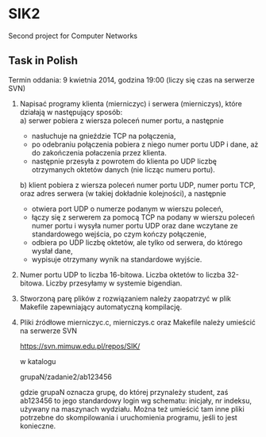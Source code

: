 SIK2
====

Second project for Computer Networks


Task in Polish
----
Termin oddania: 9 kwietnia 2014, godzina 19:00
                (liczy się czas na serwerze SVN)

1. Napisać programy klienta (mierniczyc) i serwera (mierniczys), które
   działają w następujący sposób:   
   a) serwer pobiera z wiersza poleceń numer portu, a następnie   
   - nasłuchuje na gnieździe TCP na połączenia,
   - po odebraniu połączenia pobiera z niego numer portu UDP i dane,
     aż do zakończenia połaczenia przez klienta.
   - następnie przesyła z powrotem do klienta po UDP liczbę otrzymanych 
     oktetów danych (nie licząc numeru portu).
     
   b) klient pobiera z wiersza poleceń numer portu UDP, numer portu TCP,    
     oraz adres serwera (w takiej dokładnie kolejności), a następnie
   - otwiera port UDP o numerze podanym w wierszu poleceń,
   - łączy się z serwerem za pomocą TCP na podany w wierszu poleceń numer
     portu i wysyła numer portu UDP oraz dane wczytane ze standardowego 
     wejścia, po czym kończy połączenie,
   - odbiera po UDP liczbę oktetów, ale tylko od serwera, do
     którego wysłał dane,
   - wypisuje otrzymany wynik na standardowe wyjście.
2. Numer portu UDP to liczba 16-bitowa. Liczba oktetów to liczba 32-bitowa.
   Liczby przesyłamy w systemie bigendian.
3. Stworzoną parę plików z rozwiązaniem należy zaopatrzyć w plik Makefile 
   zapewniający automatyczną kompilację.
4. Pliki źródłowe mierniczyc.c, mierniczys.c oraz Makefile należy umieścić
   na serwerze SVN

   https://svn.mimuw.edu.pl/repos/SIK/

   w katalogu

   grupaN/zadanie2/ab123456

   gdzie grupaN oznacza grupę, do której przynależy student, zaś ab123456
   to jego standardowy login wg schematu: inicjały, nr indeksu, używany
   na maszynach wydziału. Można też umieścić tam inne pliki potrzebne do
   skompilowania i uruchomienia programu, jeśli to jest konieczne.

